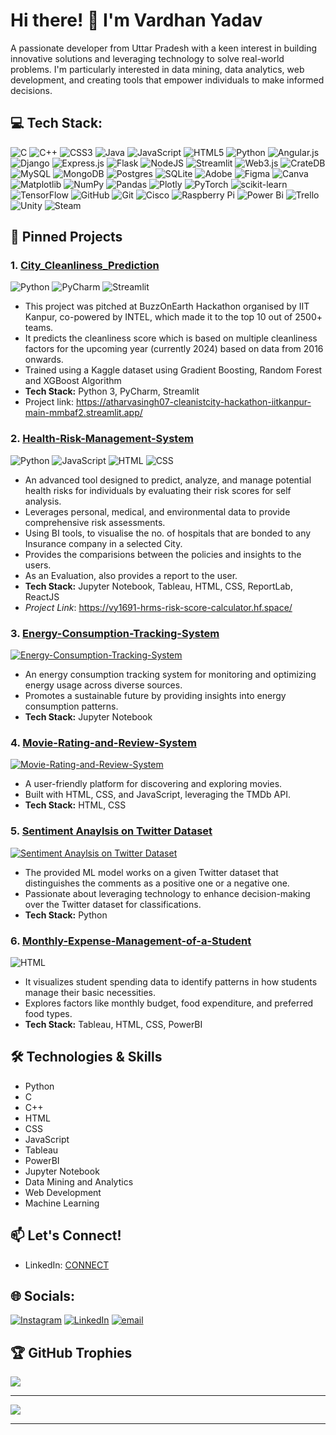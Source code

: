 # Hi there! 👋 I'm Vardhan Yadav

A passionate developer from Uttar Pradesh with a keen interest in building innovative solutions and leveraging technology to solve real-world problems. I'm particularly interested in data mining, data analytics, web development, and creating tools that empower individuals to make informed decisions.

## 💻 Tech Stack:
![C](https://img.shields.io/badge/c-%2300599C.svg?style=flat-square&logo=c&logoColor=white) ![C++](https://img.shields.io/badge/c++-%2300599C.svg?style=flat-square&logo=c%2B%2B&logoColor=white) ![CSS3](https://img.shields.io/badge/css3-%231572B6.svg?style=flat-square&logo=css3&logoColor=white) ![Java](https://img.shields.io/badge/java-%23ED8B00.svg?style=flat-square&logo=openjdk&logoColor=white) ![JavaScript](https://img.shields.io/badge/javascript-%23323330.svg?style=flat-square&logo=javascript&logoColor=%23F7DF1E) ![HTML5](https://img.shields.io/badge/html5-%23E34F26.svg?style=flat-square&logo=html5&logoColor=white) ![Python](https://img.shields.io/badge/python-3670A0?style=flat-square&logo=python&logoColor=ffdd54) ![Angular.js](https://img.shields.io/badge/angular.js-%23E23237.svg?style=flat-square&logo=angularjs&logoColor=white) ![Django](https://img.shields.io/badge/django-%23092E20.svg?style=flat-square&logo=django&logoColor=white) ![Express.js](https://img.shields.io/badge/express.js-%23404d59.svg?style=flat-square&logo=express&logoColor=%2361DAFB) ![Flask](https://img.shields.io/badge/flask-%23000.svg?style=flat-square&logo=flask&logoColor=white) ![NodeJS](https://img.shields.io/badge/node.js-6DA55F?style=flat-square&logo=node.js&logoColor=white) ![Streamlit](https://img.shields.io/badge/Streamlit-%23FE4B4B.svg?style=flat-square&logo=streamlit&logoColor=white) ![Web3.js](https://img.shields.io/badge/web3.js-F16822?style=flat-square&logo=web3.js&logoColor=white) ![CrateDB](https://img.shields.io/badge/CrateDB-009DC7?style=flat-square&logo=CrateDB&logoColor=white) ![MySQL](https://img.shields.io/badge/mysql-4479A1.svg?style=flat-square&logo=mysql&logoColor=white) ![MongoDB](https://img.shields.io/badge/MongoDB-%234ea94b.svg?style=flat-square&logo=mongodb&logoColor=white) ![Postgres](https://img.shields.io/badge/postgres-%23316192.svg?style=flat-square&logo=postgresql&logoColor=white) ![SQLite](https://img.shields.io/badge/sqlite-%2307405e.svg?style=flat-square&logo=sqlite&logoColor=white) ![Adobe](https://img.shields.io/badge/adobe-%23FF0000.svg?style=flat-square&logo=adobe&logoColor=white) ![Figma](https://img.shields.io/badge/figma-%23F24E1E.svg?style=flat-square&logo=figma&logoColor=white) ![Canva](https://img.shields.io/badge/Canva-%2300C4CC.svg?style=flat-square&logo=Canva&logoColor=white) ![Matplotlib](https://img.shields.io/badge/Matplotlib-%23ffffff.svg?style=flat-square&logo=Matplotlib&logoColor=black) ![NumPy](https://img.shields.io/badge/numpy-%23013243.svg?style=flat-square&logo=numpy&logoColor=white) ![Pandas](https://img.shields.io/badge/pandas-%23150458.svg?style=flat-square&logo=pandas&logoColor=white) ![Plotly](https://img.shields.io/badge/Plotly-%233F4F75.svg?style=flat-square&logo=plotly&logoColor=white) ![PyTorch](https://img.shields.io/badge/PyTorch-%23EE4C2C.svg?style=flat-square&logo=PyTorch&logoColor=white) ![scikit-learn](https://img.shields.io/badge/scikit--learn-%23F7931E.svg?style=flat-square&logo=scikit-learn&logoColor=white) ![TensorFlow](https://img.shields.io/badge/TensorFlow-%23FF6F00.svg?style=flat-square&logo=TensorFlow&logoColor=white) ![GitHub](https://img.shields.io/badge/github-%23121011.svg?style=flat-square&logo=github&logoColor=white) ![Git](https://img.shields.io/badge/git-%23F05033.svg?style=flat-square&logo=git&logoColor=white) ![Cisco](https://img.shields.io/badge/cisco-%23049fd9.svg?style=flat-square&logo=cisco&logoColor=black) ![Raspberry Pi](https://img.shields.io/badge/-Raspberry_Pi-C51A4A?style=flat-square&logo=Raspberry-Pi) ![Power Bi](https://img.shields.io/badge/power_bi-F2C811?style=flat-square&logo=powerbi&logoColor=black) ![Trello](https://img.shields.io/badge/Trello-%23026AA7.svg?style=flat-square&logo=Trello&logoColor=white) ![Unity](https://img.shields.io/badge/unity-%23000000.svg?style=flat-square&logo=unity&logoColor=white) ![Steam](https://img.shields.io/badge/steam-%23000000.svg?style=flat-square&logo=steam&logoColor=white)


## 📌 Pinned Projects

### 1. [City_Cleanliness_Prediction](https://github.com/VardhanYadav/City_Cleanliness_Prediction)

![Python](https://img.shields.io/badge/Python-68.6%25-blue?style=flat&logo=python)
![PyCharm](https://img.shields.io/badge/PyCharm-25.1%25-21D789?style=flat&logo=pycharm)
![Streamlit](https://img.shields.io/badge/Streamlit-6.3%25-FF4B4B?style=flat&logo=streamlit)

*   This project was pitched at BuzzOnEarth Hackathon organised by IIT Kanpur, co-powered by INTEL, which made it to the top 10 out of 2500+ teams.
*   It predicts the cleanliness score which is based on multiple cleanliness factors for the upcoming year (currently 2024) based on data from 2016 onwards.
*   Trained using a Kaggle dataset using Gradient Boosting, Random Forest and XGBoost Algorithm
*   **Tech Stack:** Python 3, PyCharm, Streamlit
*   Project link: https://atharvasingh07-cleanistcity-hackathon-iitkanpur-main-mmbaf2.streamlit.app/

### 2. [Health-Risk-Management-System](https://github.com/VardhanYadav/Health-Risk-Management-System)

![Python](https://img.shields.io/badge/Python-23.4%25-blue?style=flat&logo=python)
![JavaScript](https://img.shields.io/badge/JavaScript-20.0%25-yellow?style=flat&logo=javascript)
![HTML](https://img.shields.io/badge/HTML-28.2%25-orange?style=flat&logo=html5)
![CSS](https://img.shields.io/badge/CSS-28.4%25-blueviolet?style=flat&logo=css3)

*   An advanced tool designed to predict, analyze, and manage potential health risks for individuals by evaluating their risk scores for self analysis.
*   Leverages personal, medical, and environmental data to provide comprehensive risk assessments.
*   Using BI tools, to visualise the no. of hospitals that are bonded to any Insurance company in a selected City.
*   Provides the comparisions between the policies and insights to the users.
*   As an Evaluation, also provides a report to the user.
*   **Tech Stack:** Jupyter Notebook, Tableau, HTML, CSS, ReportLab, ReactJS
*   *Project Link*: https://vy1691-hrms-risk-score-calculator.hf.space/


### 3. [Energy-Consumption-Tracking-System](https://github.com/VardhanYadav/Energy-Consumption-Tracking-System)

[![Energy-Consumption-Tracking-System](https://img.shields.io/github/languages/top/VardhanYadav/Energy-Consumption-Tracking-System)](https://github.com/VardhanYadav/Energy-Consumption-Tracking-System)

*   An energy consumption tracking system for monitoring and optimizing energy usage across diverse sources.
*   Promotes a sustainable future by providing insights into energy consumption patterns.
*   **Tech Stack:** Jupyter Notebook

### 4. [Movie-Rating-and-Review-System](https://github.com/VardhanYadav/Movie-Rating-and-Review-System)

[![Movie-Rating-and-Review-System](https://img.shields.io/github/languages/top/VardhanYadav/Movie-Rating-and-Review-System)](https://github.com/VardhanYadav/Movie-Rating-and-Review-System)

*   A user-friendly platform for discovering and exploring movies.
*   Built with HTML, CSS, and JavaScript, leveraging the TMDb API.
*   **Tech Stack:** HTML, CSS

### 5. [Sentiment Anaylsis on Twitter Dataset](https://github.com/VardhanYadav/Sentiment-Analysis-on-Twitter-Dataset)

[![Sentiment Anaylsis on Twitter Dataset](https://img.shields.io/github/languages/top/VardhanYadav/Sentiment-Analysis-on-Twitter-Dataset)](https://github.com/VardhanYadav/Sentiment-Analysis-on-Twitter-Dataset)

*   The provided ML model works on a given Twitter dataset that distinguishes the comments as a positive one or a negative one.
*   Passionate about leveraging technology to enhance decision-making over the Twitter dataset for classifications.
*   **Tech Stack:** Python

### 6. [Monthly-Expense-Management-of-a-Student](https://github.com/VardhanYadav/Monthly-Expense-Management-of-a-Student)

![HTML](https://img.shields.io/badge/HTML-100.0%25-orange?style=flat&logo=html5)

*   It visualizes student spending data to identify patterns in how students manage their basic necessities.
*   Explores factors like monthly budget, food expenditure, and preferred food types.
*   **Tech Stack:** Tableau, HTML, CSS, PowerBI

## 🛠️ Technologies & Skills

*   Python
*   C
*   C++
*   HTML
*   CSS
*   JavaScript
*   Tableau
*   PowerBI
*   Jupyter Notebook
*   Data Mining and Analytics
*   Web Development
*   Machine Learning


## 📫 Let's Connect!

*   LinkedIn: [CONNECT](https://www.linkedin.com/in/vardhan-yadav-58498324a)


## 🌐 Socials:
[![Instagram](https://img.shields.io/badge/Instagram-%23E4405F.svg?logo=Instagram&logoColor=white)](https://instagram.com/https://www.instagram.com/vardy_017/) [![LinkedIn](https://img.shields.io/badge/LinkedIn-%230077B5.svg?logo=linkedin&logoColor=white)](https://linkedin.com/in/https://www.linkedin.com/in/vardhan-yadav-58498324a/) [![email](https://img.shields.io/badge/Email-D14836?logo=gmail&logoColor=white)](mailto:vardhan1535@gmail.com) 


## 🏆 GitHub Trophies
![](https://github-profile-trophy.vercel.app/?username=VardhanYadav&theme=radical&no-frame=false&no-bg=true&margin-w=4)

---
[![](https://visitcount.itsvg.in/api?id=VardhanYadav&icon=0&color=0)](https://visitcount.itsvg.in)

<!-- Proudly created with GPRM ( https://gprm.itsvg.in ) -->
---
